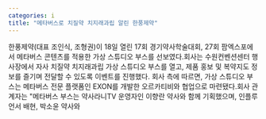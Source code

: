 ```yaml
---
categories: i
title: "메타버스로 치질약 치지래과립 알린 한풍제약"
---
```

한풍제약(대표 조인식, 조형권)이 18일 열린 17회 경기약사학술대회, 27회 팜엑스포에서 메타버스 콘텐츠를 적용한 가상 스튜디오 부스를 선보였다.회사는 수원컨벤션센터 행사장에서 자사 치질약 치지래과립 가상 스튜디오 부스를 열고, 제품 홍보 및 복약지도 정보를 즐기며 전달할 수 있도록 이벤트를 진행했다. 회사 측에 따르면, 가상 스튜디오 부스는 메타버스 전문 플랫폼인 EXON를 개발한 오르카티비와 협업으로 마련됐다.회사 관계자는 "메타버스 부스는 약사라니TV 운영자인 이향란 약사와 함께 기획했으며, 인플루언서 배현, 박소윤 약사와